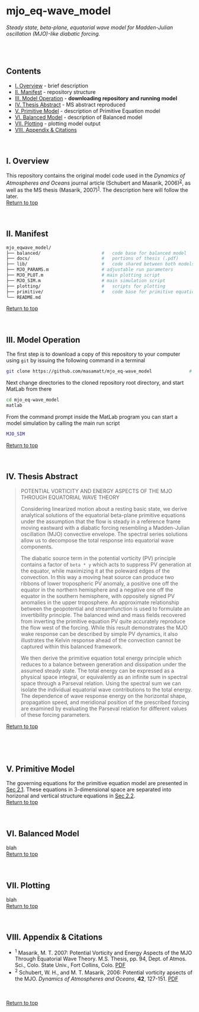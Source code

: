 # mjo_eq-wave_model

*Steady state, beta-plane, equatorial wave model for Madden-Julian oscillation (MJO)-like diabatic forcing.*
<br>
<br>
<br>
<br>


## Contents
* [I. Overview](#I-Overview) - brief description
* [II. Manifest](#II-Manifest) - repository structure
* [III. Model Operation](#III-Model-Operation) - **downloading repository and running model**
* [IV. Thesis Abstract](#IV-Thesis-Abstract) - MS abstract reproduced
* [V. Primitive Model](#V-Primitive-Model) - description of Primitive Equation model
* [VI. Balanced Model](#VI-Balanced-Model) - description of Balanced model
* [VII. Plotting](#VII-Plotting) - plotting model output
* [VIII. Appendix \& Citations](#VIII-Appendix--Citations)
<br><br><br>


## I. Overview
This repository contains the original model code used in the _Dynamics of Atmospheres and Oceans_ journal article (Schubert and Masarik, 2006)<sup>[2](#2)</sup>, as well as the MS thesis (Masarik,  2007)<sup>[1](#1)</sup>.  The description here will follow the later.
<br>
[Return to top](#mjo_eq-wave_model)
<br><br><br>


## II. Manifest
```bash
mjo_eqwave_model/
├── balanced/                       #   code base for balanced model
├── docs/                           #   portions of thesis (.pdf)
├── lib/                            #   code shared between both models
├── MJO_PARAMS.m                    # adjustable run parameters
├── MJO_PLOT.m                      # main plotting script
├── MJO_SIM.m                       # main simulation script
├── plotting/                       #   scripts for plotting
├── primitive/                      #   code base for primitive equation model
└── README.md
```
[Return to top](#mjo_eq-wave_model)
<br><br><br>


## III. Model Operation
The first step is to download a copy of this repository to your computer using `git` by
issuing the following command in a terminal
```bash
git clone https://github.com/masamatt/mjo_eq-wave_model              # clone locally as, ./mjo_eq-wave_model
```
Next change directories to the cloned repository root directory, and start MatLab from there
```bash
cd mjo_eq-wave_model
matlab
```
From the command prompt inside the MatLab program you can start a model simulation by calling the main run script
```matlab
MJO_SIM
```
[Return to top](#mjo_eq-wave_model)
<br><br><br>


## IV. Thesis Abstract
> POTENTIAL VORTICITY AND ENERGY ASPECTS OF THE MJO THROUGH
>                   EQUATORIAL WAVE THEORY
> 
>   Considering linearized motion about a resting basic state, we derive analytical solutions
> of the equatorial beta-plane primitive equations under the assumption that the flow is steady
> in a reference frame moving eastward with a diabatic forcing resembling a Madden-Julian oscillation (MJO)
> convective envelope.  The spectral series solutions allow us to
> decompose the total response into equatorial wave components.
>
>    The diabatic source term in the potential vorticity (PV) principle contains a factor 
> of `beta * y` which acts to suppress PV generation at the equator, while  maximizing it at the
> poleward edges of the convection.  In this way a moving heat source can produce two ribbons
> of lower tropospheric PV anomaly, a positive one off the equator in the northern hemisphere
> and a negative one off the equator in the southern hemisphere, with oppositely signed PV
> anomalies in the upper troposphere.  An approximate relationship between the geopotential
> and streamfunction is used to formulate an invertibility principle.  The balanced wind and 
> mass fields recovered from inverting the primitive equation PV quite accurately reproduce
> the flow west of the forcing.  While this result demonstrates the MJO wake response can
> be described by simple PV dynamics, it also illustrates the Kelvin response ahead of the 
> convection cannot be captured within this balanced framework.
>
>    We then derive the primitive equation total energy principle which reduces to a balance
> between generation and dissipation under the assumed steady state.  The total energy 
> can be expressed as a physical space integral, or equivalently as an infinite sum in spectral
> space through a Parseval relation.  Using the spectral sum we can isolate the individual
> equatorial wave contributions to the total energy.  The dependence of wave response energy
> on the horizontal shape, propagation speed, and meridional position of the prescribed
> forcing are examined by evaluating the Parseval relation for different values of these
> forcing parameters.
> <br>

[Return to top](#mjo_eq-wave_model)

<br><br><br>


## V. Primitive Model
The governing equations for the primitive equation model are presented in [Sec 2.1](https://github.com/masamatt/mjo_eqwave_model/blob/c80079e98b1cd8c40c0c0be658a5acea7e5c0707/docs/mtm_thesis_sec_2.1.pdf).  These 
equations in 3-dimensional space are separated into horizonal and vertical structure equations in [Sec 2.2]().
<br>
[Return to top](#mjo_eq-wave_model)
<br><br><br>


## VI. Balanced Model
blah<br>
[Return to top](#mjo_eq-wave_model)
<br><br><br>


## VII. Plotting
blah<br>
[Return to top](#mjo_eq-wave_model)
<br><br><br>


## VIII. Appendix \& Citations
* <sup><a name="1">1</a></sup> Masarik, M. T. 2007: Potential Vorticity and Energy Aspects of the MJO Through Equatorial Wave Theory.  M.S. Thesis, pp. 94, Dept. of Atmos. Sci., Colo. State Univ., Fort Collins, Colo. [PDF](http://schubert.atmos.colostate.edu/publications/theses/masarik_thesis_2007.pdf)
* <sup><a name="2">2</a></sup> Schubert, W. H., and M. T. Masarik, 2006: Potential vorticity apsects of the MJO. _Dynamics of Atmospheres and Oceans_, **42**,
127-151. [PDF](http://dx.doi.org/10.1016/j.dynatmoce.2006.02.003)

<br><br>
[Return to top](#mjo_eq-wave_model)
<br><br>

